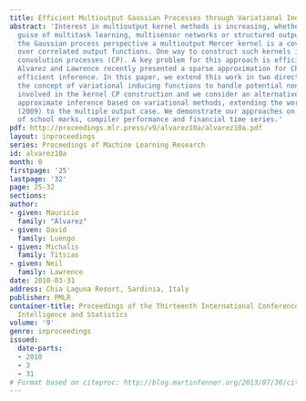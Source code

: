 ```yaml
---
title: Efficient Multioutput Gaussian Processes through Variational Inducing Kernels
abstract: 'Interest in multioutput kernel methods is increasing, whether under the
  guise of multitask learning, multisensor networks or structured output data. From
  the Gaussian process perspective a multioutput Mercer kernel is a covariance function
  over correlated output functions. One way to construct such kernels is based on
  convolution processes (CP). A key problem for this approach is efficient inference.
  Alvarez and Lawrence recently presented a sparse approximation for CPs that enabled
  efficient inference. In this paper, we extend this work in two directions: we introduce
  the concept of variational inducing functions to handle potential non-smooth functions
  involved in the kernel CP construction and we consider an alternative approach to
  approximate inference based on variational methods, extending the work by Titsias
  (2009) to the multiple output case. We demonstrate our approaches on prediction
  of school marks, compiler performance and financial time series.'
pdf: http://proceedings.mlr.press/v9/alvarez10a/alvarez10a.pdf
layout: inproceedings
series: Proceedings of Machine Learning Research
id: alvarez10a
month: 0
firstpage: '25'
lastpage: '32'
page: 25-32
sections: 
author:
- given: Mauricio
  family: "Álvarez"
- given: David
  family: Luengo
- given: Michalis
  family: Titsias
- given: Neil
  family: Lawrence
date: 2010-03-31
address: Chia Laguna Resort, Sardinia, Italy
publisher: PMLR
container-title: Proceedings of the Thirteenth International Conference on Artificial
  Intelligence and Statistics
volume: '9'
genre: inproceedings
issued:
  date-parts:
  - 2010
  - 3
  - 31
# Format based on citeproc: http://blog.martinfenner.org/2013/07/30/citeproc-yaml-for-bibliographies/
---
```

